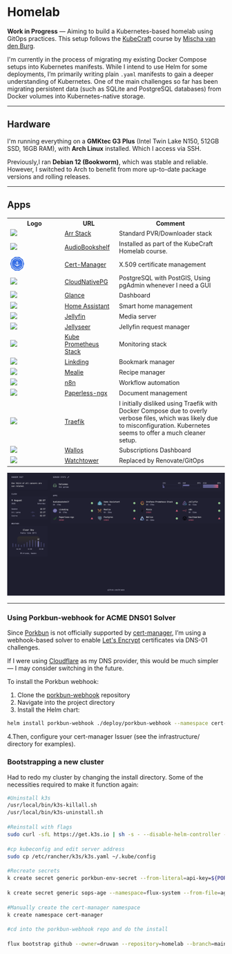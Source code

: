 # Homelab

**Work in Progress** — Aiming to build a Kubernetes-based homelab using GitOps practices. This setup follows the [KubeCraft](https://www.skool.com/kubecraft) course by [Mischa van den Burg](https://github.com/mischavandenburg).

I'm currently in the process of migrating my existing Docker Compose setups into Kubernetes manifests. While I intend to use Helm for some deployments, I’m primarily writing plain `.yaml` manifests to gain a deeper understanding of Kubernetes. One of the main challenges so far has been migrating persistent data (such as SQLite and PostgreSQL databases) from Docker volumes into Kubernetes-native storage.

---

## Hardware

I'm running everything on a **GMKtec G3 Plus** (Intel Twin Lake N150, 512GB SSD, 16GB RAM), with **Arch Linux** installed. Which I access via SSH.

Previously,I ran **Debian 12 (Bookworm)**, which was stable and reliable. However, I switched to Arch to benefit from more up-to-date package versions and rolling releases.

---

## Apps

<table style="width:100%">
   <tr>
       <th style="width:25%">Logo</td>
       <th style="width:25%">URL</td>
       <th style="width:50%">Comment</td>
   </tr>
   <tr>
       <td><img width="32" src="https://cdn.jsdelivr.net/gh/selfhst/icons/svg/sonarr-radarr.svg"></td>
       <td><a href="https://trash-guides.info">Arr Stack</a></td>
       <td>Standard PVR/Downloader stack</td>
   </tr>
   <tr>
       <td><img width="32" src="https://cdn.jsdelivr.net/gh/selfhst/icons/svg/audiobookshelf.svg"></td>
       <td><a href="https://www.audiobookshelf.org/">AudioBookshelf</a></td>
       <td>Installed as part of the KubeCraft Homelab course.</td>
   </tr>
   <tr>
     <td><img width="32" src="https://raw.githubusercontent.com/cert-manager/cert-manager/master/logo/logo.svg"></td>
     <td><a href="https://cert-manager.io/">Cert-Manager</a></td>
     <td>X.509 certificate management</td>
   </tr>
   <tr>
       <td><img width="32" src="https://cdn.jsdelivr.net/gh/selfhst/icons/svg/postgresql.svg"></td>
       <td><a href="https://cloudnative-pg.io/">CloudNativePG</a></td>
       <td>PostgreSQL with PostGIS, Using pgAdmin whenever I need a GUI</td>
   </tr>
   <tr>
       <td><img width="32" src="https://cdn.jsdelivr.net/gh/selfhst/icons/svg/glance.svg"></td>
       <td><a href="https://github.com/glanceapp/glance/">Glance</a></td>
       <td>Dashboard</td>
   </tr>
   <tr>
       <td><img width="32" src="https://cdn.jsdelivr.net/gh/selfhst/icons/svg/home-assistant.svg"></td>
       <td><a href="https://www.home-assistant.io/">Home Assistant</a></td>
       <td>Smart home management</td>
   </tr>
   <tr>
       <td><img width="32" src="https://cdn.jsdelivr.net/gh/selfhst/icons/svg/jellyfin.svg"></td>
       <td><a href="https://jellyfin.org/docs/general/installation/container">Jellyfin</a></td>
       <td>Media server</td>
   </tr>
   <tr>
       <td><img width="32" src="https://cdn.jsdelivr.net/gh/selfhst/icons/svg/jellyseerr.svg"></td>
       <td><a href="https://docs.jellyfineerr.dev/getting-started/docker?docker-methods=docker-compose">Jellyseer</a></td>
       <td>Jellyfin request manager</td>
   </tr>
   <tr>
       <td><img width="32" src="https://cdn.jsdelivr.net/gh/selfhst/icons/svg/grafana.svg"></td>
       <td><a href="https://github.com/prometheus-community/helm-charts/tree/main/charts/kube-prometheus-stack#get-helm-repository-info">Kube Prometheus Stack</a></td>
       <td>Monitoring stack</td>
   </tr>
   <tr>
       <td><img width="32" src="https://cdn.jsdelivr.net/gh/selfhst/icons/svg/linkding.svg"></td>
       <td><a href="https://linkding.link/">Linkding</a></td>
       <td>Bookmark manager</td>
   </tr>
   <tr>
       <td><img width="32" src="https://cdn.jsdelivr.net/gh/selfhst/icons/svg/mealie.svg"></td>
       <td><a href="https://docs.mealie.io/">Mealie</a></td>
       <td>Recipe manager</td>
   </tr>
   <tr>
       <td><img width="32" src="https://cdn.jsdelivr.net/gh/selfhst/icons/svg/n8n.svg"></td>
       <td><a href="https://n8n.io/">n8n<a/></td>
       <td>Workflow automation</td>
   </tr>
   <tr>
       <td><img width="32" src="https://cdn.jsdelivr.net/gh/selfhst/icons/svg/paperless-ngx.svg"></td>
       <td><a href="https://docs.paperless-ngx.com/">Paperless-ngx</a></td>
       <td>Document management</td>
   </tr>
   <tr>
       <td><img width="32" src="https://cdn.jsdelivr.net/gh/selfhst/icons/svg/traefik.svg"></td>
       <td><a href="https://doc.traefik.io/traefik/getting-started/">Traefik</a></td>
       <td>I initially disliked using Traefik with Docker Compose due to overly verbose files, which was likely due to misconfiguration. Kubernetes seems to offer a much cleaner setup.</td>
   </tr>
   <tr>
       <td><img width="32" src="https://cdn.jsdelivr.net/gh/selfhst/icons/svg/wallos.svg"></td>
       <td><a href="https://github.com/ellite/Wallos">Wallos</a></td>
       <td>Subscriptions Dashboard</td>
   </tr>
   <tr>
       <td><img width="32" src="https://cdn.jsdelivr.net/gh/selfhst/icons/svg/watchtower.svg"></td>
       <td><a href="https://github.com/containrrr/watchtower">Watchtower</a></td>
       <td>Replaced by Renovate/GitOps</td>
   </tr>
</table>

![Glance](./assets/Glance.png)

---

### Using Porkbun-webhook for ACME DNS01 Solver

Since [Porkbun](https://porkbun.com/) is not officially supported by [cert-manager](https://cert-manager.io), I’m using a webhook-based solver to enable [Let's Encrypt](https://letsencrypt.org/) certificates via DNS-01 challenges.

If I were using [Cloudflare](https://www.cloudflare.com/) as my DNS provider, this would be much simpler — I may consider switching in the future.

To install the Porkbun webhook:

1. Clone the [porkbun-webhook](https://github.com/mdonoughe/porkbun-webhook) repository
2. Navigate into the project directory
3. Install the Helm chart:

```bash
helm install porkbun-webhook ./deploy/porkbun-webhook --namespace cert-manager  --set groupName=christophervestman.com
```

4.Then, configure your cert-manager Issuer (see the infrastructure/ directory for examples).

### Bootstrapping a new cluster

Had to redo my cluster by changing the install directory. Some of the necessities required to make it function again:

```bash
#Uninstall k3s
/usr/local/bin/k3s-killall.sh
/usr/local/bin/k3s-uninstall.sh

#Reinstall with flags
sudo curl -sfL https://get.k3s.io | sh -s - --disable-helm-controller --data-dir=/home/k3s

#cp kubeconfig and edit server address
sudo cp /etc/rancher/k3s/k3s.yaml ~/.kube/config

#Recreate secrets
k create secret generic porkbun-env-secret --from-literal=api-key=${PORKBUN_API_KEY} --from-literal=secret-key=${PORKBUN_SECRET_KEY} --dry-run=client -o yaml > porkbun-env-secret.yaml

k create secret generic sops-age --namespace=flux-system --from-file=age.agekey=/dev/stdin

#Manually create the cert-manager namespace
k create namespace cert-manager

#cd into the porkbun-webhook repo and do the install

flux bootstrap github --owner=druwan --repository=homelab --branch=main --path=./clusters/staging --personal
```
